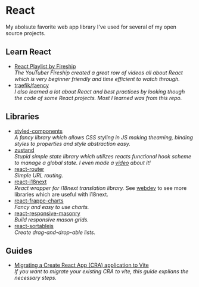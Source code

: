 # React
My abolsute favorite web app library I've used for several of my open source projects. 

## Learn React
- [React Playlist by Fireship](https://www.youtube.com/playlist?list=PL0vfts4VzfNgUUEtEjxDVfh4iocVR3qIb)  
  *The YouTuber Fireship created a great row of videos all about React which is very beginner friendly and time efficient to watch through.*
- [traefik/faency](https://github.com/traefik/faency)  
  *I also learned a lot about React and best practices by looking though the code of some React projects. Most I learned was from this repo.*

## Libraries
- [styled-components](https://github.com/styled-components/styled-components)  
  *A fancy library which allows CSS styling in JS making theaming, binding styles to properties and style abstraction easy.*
- [zustand](https://github.com/pmndrs/zustand)  
  *Stupid simple state library which utilizes reacts functional hook scheme to manage a global state. I even made a [video](https://youtu.be/ectZzJT9xBs) about it!*
- [react-router](https://github.com/remix-run/react-router)  
  *Simple URL routing.*
- [react-i18next](https://github.com/i18next/react-i18next)  
  *React wrapper for i18next translation library.*
  See [webdev](webdev.md) to see more libraries which are useful with i18next.
- [react-frappe-charts](https://github.com/sheshbabu/react-frappe-charts)  
  *Fancy and easy to use charts.*
- [react-responsive-masonry](https://github.com/cedricdelpoux/react-responsive-masonry)  
  *Build responsive mason grids.*
- [react-sortablejs](https://github.com/SortableJS/react-sortablejs)  
  *Create drag-and-drop-able lists.*

## Guides
- [Migrating a Create React App (CRA) application to Vite](https://www.darraghoriordan.com/2021/05/16/migrating-from-create-react-app-to-vite/)  
  *If you want to migrate your existing CRA to vite, this guide explians the necessary steps.*